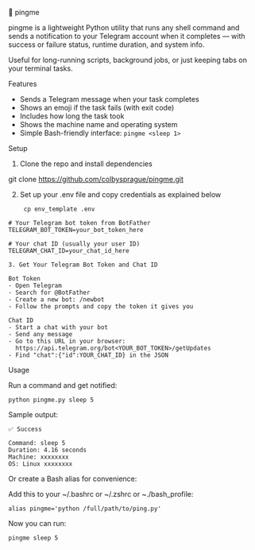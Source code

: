 📍 pingme

pingme is a lightweight Python utility that runs any shell command and sends a notification to your Telegram account when it completes — with success or failure status, runtime duration, and system info.

Useful for long-running scripts, background jobs, or just keeping tabs on your terminal tasks.

Features

- Sends a Telegram message when your task completes
- Shows an emoji if the task fails (with exit code)
- Includes how long the task took
- Shows the machine name and operating system
- Simple Bash-friendly interface: ```pingme <sleep 1>```

Setup

1. Clone the repo and install dependencies

git clone https://github.com/colbysprague/pingme.git

2. Set up your .env file and copy credentials as explained below

   ``` cp env_template .env```
```
# Your Telegram bot token from BotFather
TELEGRAM_BOT_TOKEN=your_bot_token_here

# Your chat ID (usually your user ID)
TELEGRAM_CHAT_ID=your_chat_id_here

3. Get Your Telegram Bot Token and Chat ID

Bot Token
- Open Telegram
- Search for @BotFather
- Create a new bot: /newbot
- Follow the prompts and copy the token it gives you

Chat ID
- Start a chat with your bot
- Send any message
- Go to this URL in your browser:  
  https://api.telegram.org/bot<YOUR_BOT_TOKEN>/getUpdates
- Find "chat":{"id":YOUR_CHAT_ID} in the JSON

```

Usage

Run a command and get notified:

```python pingme.py sleep 5``` 

Sample output: 

```
✅ Success

Command: sleep 5
Duration: 4.16 seconds
Machine: xxxxxxxx
OS: Linux xxxxxxxx
```

Or create a Bash alias for convenience:

Add this to your ~/.bashrc or ~/.zshrc or ~./bash_profile:

```alias pingme='python /full/path/to/ping.py'```

Now you can run:

```pingme sleep 5```

